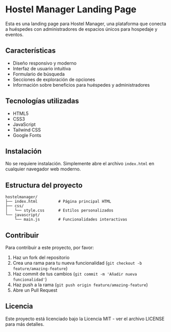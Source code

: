 # Hostel Manager Landing Page

Esta es una landing page para Hostel Manager, una plataforma que conecta a huéspedes con administradores de espacios únicos para hospedaje y eventos.

## Características

- Diseño responsivo y moderno
- Interfaz de usuario intuitiva
- Formulario de búsqueda
- Secciones de exploración de opciones
- Información sobre beneficios para huéspedes y administradores

## Tecnologías utilizadas

- HTML5
- CSS3
- JavaScript
- Tailwind CSS
- Google Fonts

## Instalación

No se requiere instalación. Simplemente abre el archivo `index.html` en cualquier navegador web moderno.

## Estructura del proyecto

```
hostelmanager/
├── index.html         # Página principal HTML
├── css/
│   └── style.css      # Estilos personalizados
└── javascript/
    └── main.js        # Funcionalidades interactivas
```

## Contribuir

Para contribuir a este proyecto, por favor:
1. Haz un fork del repositorio
2. Crea una rama para tu nueva funcionalidad (`git checkout -b feature/amazing-feature`)
3. Haz commit de tus cambios (`git commit -m 'Añadir nueva funcionalidad'`)
4. Haz push a la rama (`git push origin feature/amazing-feature`)
5. Abre un Pull Request

## Licencia

Este proyecto está licenciado bajo la Licencia MIT - ver el archivo LICENSE para más detalles.